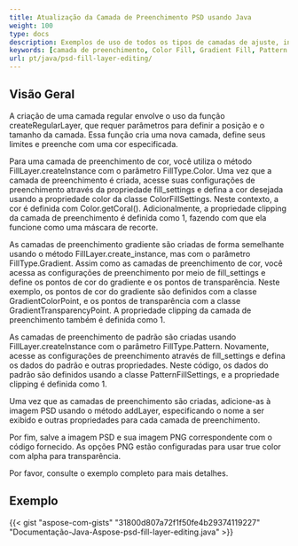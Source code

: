 ```yaml
---
title: Atualização da Camada de Preenchimento PSD usando Java
weight: 100
type: docs
description: Exemplos de uso de todos os tipos de camadas de ajuste, incluindo Color Fill, Gradient Fill e Pattern Fill
keywords: [camada de preenchimento, Color Fill, Gradient Fill, Pattern Fill, api psd, java, exemplo de código]
url: pt/java/psd-fill-layer-editing/
---
```


## **Visão Geral**

A criação de uma camada regular envolve o uso da função createRegularLayer, que requer parâmetros para definir a posição e o tamanho da camada. Essa função cria uma nova camada, define seus limites e preenche com uma cor especificada.

Para uma camada de preenchimento de cor, você utiliza o método FillLayer.createInstance com o parâmetro FillType.Color. Uma vez que a camada de preenchimento é criada, acesse suas configurações de preenchimento através da propriedade fill_settings e defina a cor desejada usando a propriedade color da classe ColorFillSettings. Neste contexto, a cor é definida com Color.getCoral(). Adicionalmente, a propriedade clipping da camada de preenchimento é definida como 1, fazendo com que ela funcione como uma máscara de recorte.

As camadas de preenchimento gradiente são criadas de forma semelhante usando o método FillLayer.create_instance, mas com o parâmetro FillType.Gradient. Assim como as camadas de preenchimento de cor, você acessa as configurações de preenchimento por meio de fill_settings e define os pontos de cor do gradiente e os pontos de transparência. Neste exemplo, os pontos de cor do gradiente são definidos com a classe GradientColorPoint, e os pontos de transparência com a classe GradientTransparencyPoint. A propriedade clipping da camada de preenchimento também é definida como 1.

As camadas de preenchimento de padrão são criadas usando FillLayer.createInstance com o parâmetro FillType.Pattern. Novamente, acesse as configurações de preenchimento através de fill_settings e defina os dados do padrão e outras propriedades. Neste código, os dados do padrão são definidos usando a classe PatternFillSettings, e a propriedade clipping é definida como 1.

Uma vez que as camadas de preenchimento são criadas, adicione-as à imagem PSD usando o método addLayer, especificando o nome a ser exibido e outras propriedades para cada camada de preenchimento.

Por fim, salve a imagem PSD e sua imagem PNG correspondente com o código fornecido. As opções PNG estão configuradas para usar true color com alpha para transparência.

Por favor, consulte o exemplo completo para mais detalhes.

## **Exemplo**
{{< gist "aspose-com-gists" "31800d807a72f1f50fe4b29374119227" "Documentação-Java-Aspose-psd-fill-layer-editing.java" >}}
